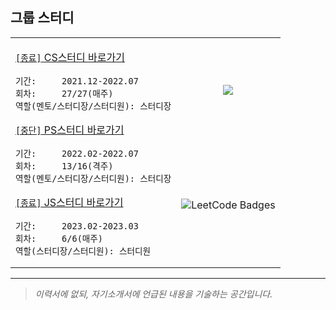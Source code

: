 ## 그룹 스터디

<table>
<tr>
<td rowspan="2">
      
[`[종료]` CS스터디 바로가기](https://github.com/cs-study-org/cs-study)

```
기간:     2021.12-2022.07
회차:     27/27(매주)
역할(멘토/스터디장/스터디원): 스터디장
```
[`[중단]` PS스터디 바로가기](https://github.com/cs-study-org/algorithm-study)
```
기간:     2022.02-2022.07
회차:     13/16(격주)
역할(멘토/스터디장/스터디원): 스터디장
```
[`[종료]` JS스터디 바로가기](https://github.com/javascript-deep-dive-study-group/online/wiki)
```
기간:     2023.02-2023.03
회차:     6/6(매주)
역할(스터디장/스터디원): 스터디원
```
</td>
<td align="center">
   <img src="https://img.shields.io/badge/dynamic/json?style=flat&labelColor=black&color=%23ffa116&label=Problem%20Solved%20Count&query=solved&url=https%3A%2F%2Fleetcode-badge.vercel.app%2Fapi%2Fusers%2Fyongki150&logo=leetcode&logoColor=yellow"/>  
</td>
</tr>
<tr>
<td>
  <img src="https://leetcode-badge-showcase.vercel.app/api?username=yongki150&theme=dark" alt="LeetCode Badges"/>
</td>
</tr>
</table>

***

> _이력서에 없되, 자기소개서에 언급된 내용을 기술하는 공간입니다._
